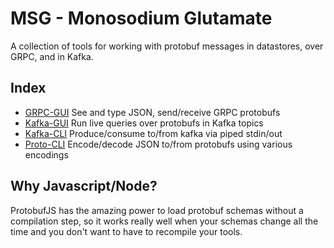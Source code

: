 # MSG - Monosodium Glutamate

A collection of tools for working with protobuf messages in datastores, over GRPC, and in Kafka.

## Index
- [GRPC-GUI](grpc-gui/README.md) See and type JSON, send/receive GRPC protobufs
- [Kafka-GUI](kafka-gui/README.md) Run live queries over protobufs in Kafka topics
- [Kafka-CLI](kafka-cli/README.md) Produce/consume to/from kafka via piped stdin/out
- [Proto-CLI](proto-cli/README.md) Encode/decode JSON to/from protobufs using various encodings

## Why Javascript/Node?
ProtobufJS has the amazing power to load protobuf schemas without a compilation step, so it works really well when your schemas change all the time and you don't want to have to recompile your tools.

